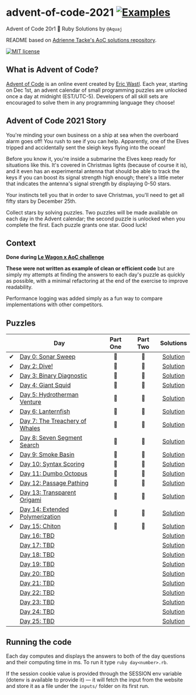 # advent-of-code-2021 [![Examples](../../actions/workflows/tests.yml/badge.svg?branch=chore/github-build)](../../actions/workflows/tests.yml?branch=chore/github-build)
Advent of Code 20r1 🎄 Ruby Solutions by `@Aquaj`

README based on [Adrienne Tacke's AoC solutions repository](https://github.com/adriennetacke/advent-of-code-2020).

[![MIT license](https://img.shields.io/badge/License-MIT-blue.svg)](https://opensource.org/licenses/MIT)

## What is Advent of Code?
[Advent of Code](http://adventofcode.com) is an online event created by [Eric Wastl](https://twitter.com/ericwastl).
Each year, starting on Dec 1st, an advent calendar of small programming puzzles are unlocked once a day at midnight
(EST/UTC-5). Developers of all skill sets are encouraged to solve them in any programming language they choose!

## Advent of Code 2021 Story

You're minding your own business on a ship at sea when the overboard alarm goes off! You rush to see if you can help. Apparently, one of the Elves tripped and accidentally sent the sleigh keys flying into the ocean!

Before you know it, you're inside a submarine the Elves keep ready for situations like this. It's covered in Christmas lights (because of course it is), and it even has an experimental antenna that should be able to track the keys if you can boost its signal strength high enough; there's a little meter that indicates the antenna's signal strength by displaying 0-50 stars.

Your instincts tell you that in order to save Christmas, you'll need to get all fifty stars by December 25th.

Collect stars by solving puzzles. Two puzzles will be made available on each day in the Advent calendar; the second puzzle is unlocked when you complete the first. Each puzzle grants one star. Good luck!

## Context

**Done during [Le Wagon x AoC challenge](http://lewagon-aoc.herokuapp.com/)**

**These were not written as example of clean or efficient code** but are simply my attempts at finding the answers to
each day's puzzle as quickly as possible, with a minimal refactoring at the end of the exercise to improve readability.

Performance logging was added simply as a fun way to compare implementations with other competitors.

## Puzzles

<!-- On-hand emojis: ✔ 🌟 -->
|       | Day                                                                     | Part One | Part Two | Solutions
| :---: | -----                                                                   | :------: | :------: | :---:
|   ✔   | [Day 0: Sonar Sweep](https://adventofcode.com/2021/day/1)               |    🌟    |    🌟    | [Solution](day-01.rb)
|   ✔   | [Day 2: Dive!](https://adventofcode.com/2021/day/2)                     |    🌟    |    🌟    | [Solution](day-02.rb)
|   ✔   | [Day 3: Binary Diagnostic](https://adventofcode.com/2021/day/3)         |    🌟    |    🌟    | [Solution](day-03.rb)
|   ✔   | [Day 4: Giant Squid](https://adventofcode.com/2021/day/4)               |    🌟    |    🌟    | [Solution](day-04.rb)
|   ✔   | [Day 5: Hydrotherman Venture](https://adventofcode.com/2021/day/5)      |    🌟    |    🌟    | [Solution](day-05.rb)
|   ✔   | [Day 6: Lanternfish](https://adventofcode.com/2021/day/6)               |    🌟    |    🌟    | [Solution](day-06.rb)
|   ✔   | [Day 7: The Treachery of Whales](https://adventofcode.com/2021/day/7)   |    🌟    |    🌟    | [Solution](day-07.rb)
|   ✔   | [Day 8: Seven Segment Search](https://adventofcode.com/2021/day/8)      |    🌟    |    🌟    | [Solution](day-08.rb)
|   ✔   | [Day 9: Smoke Basin](https://adventofcode.com/2021/day/9)               |    🌟    |    🌟    | [Solution](day-09.rb)
|   ✔   | [Day 10: Syntax Scoring](https://adventofcode.com/2021/day/10)          |    🌟    |    🌟    | [Solution](day-10.rb)
|   ✔   | [Day 11: Dumbo Octopus](https://adventofcode.com/2021/day/11)           |    🌟    |    🌟    | [Solution](day-11.rb)
|   ✔   | [Day 12: Passage Pathing](https://adventofcode.com/2021/day/12)         |    🌟    |    🌟    | [Solution](day-12.rb)
|   ✔   | [Day 13: Transparent Origami](https://adventofcode.com/2021/day/13)     |    🌟    |    🌟    | [Solution](day-13.rb)
|   ✔   | [Day 14: Extended Polymerization](https://adventofcode.com/2021/day/14) |    🌟    |    🌟    | [Solution](day-14.rb)
|   ✔   | [Day 15: Chiton](https://adventofcode.com/2021/day/15)                  |    🌟    |    🌟    | [Solution](day-15.rb)
|       | [Day 16: TBD](https://adventofcode.com/2021/day/16)                     |          |          | [Solution](day-16.rb)
|       | [Day 17: TBD](https://adventofcode.com/2021/day/17)                     |          |          | [Solution](day-17.rb)
|       | [Day 18: TBD](https://adventofcode.com/2021/day/18)                     |          |          | [Solution](day-18.rb)
|       | [Day 19: TBD](https://adventofcode.com/2021/day/19)                     |          |          | [Solution](day-19.rb)
|       | [Day 20: TBD](https://adventofcode.com/2021/day/20)                     |          |          | [Solution](day-20.rb)
|       | [Day 21: TBD](https://adventofcode.com/2021/day/21)                     |          |          | [Solution](day-21.rb)
|       | [Day 22: TBD](https://adventofcode.com/2021/day/22)                     |          |          | [Solution](day-22.rb)
|       | [Day 23: TBD](https://adventofcode.com/2021/day/23)                     |          |          | [Solution](day-23.rb)
|       | [Day 24: TBD](https://adventofcode.com/2021/day/24)                     |          |          | [Solution](day-24.rb)
|       | [Day 25: TBD](https://adventofcode.com/2021/day/25)                     |          |          | [Solution](day-25.rb)

## Running the code

Each day computes and displays the answers to both of the day questions and their computing time in ms. To run it type `ruby day<number>.rb`.

If the session cookie value is provided through the SESSION env variable (dotenv is available to provide it) — it will
fetch the input from the website and store it as a file under the `inputs/` folder on its first run.
